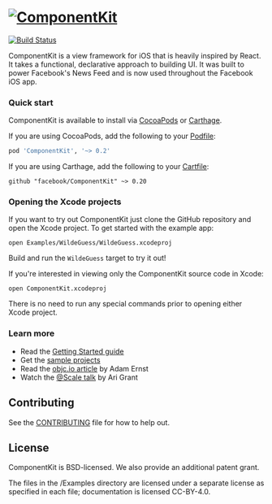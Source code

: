 # [![ComponentKit](http://componentkit.org/static/componentkit-hero-logo.png)](http://componentkit.org/)

[![Build Status](https://travis-ci.org/facebook/componentkit.svg)](https://travis-ci.org/facebook/componentkit)

ComponentKit is a view framework for iOS that is heavily inspired by React. It takes a functional, declarative approach to building UI. It was built to power Facebook's News Feed and is now used throughout the Facebook iOS app.

### Quick start

ComponentKit is available to install via [CocoaPods](http://cocoapods.org) or [Carthage](https://github.com/Carthage/Carthage). 

If you are using CocoaPods, add the following to your [Podfile](https://guides.cocoapods.org/using/the-podfile.html):

```ruby
pod 'ComponentKit', '~> 0.2'
```

If you are using Carthage, add the following to your [Cartfile](https://github.com/Carthage/Carthage/blob/master/Documentation/Artifacts.md#cartfile):

```
github "facebook/ComponentKit" ~> 0.20
```

### Opening the Xcode projects

If you want to try out ComponentKit just clone the GitHub repository and open the Xcode project. To get started with the example app:

```
open Examples/WildeGuess/WildeGuess.xcodeproj
```

Build and run the `WildeGuess` target to try it out!

If you're interested in viewing only the ComponentKit source code in Xcode:

```
open ComponentKit.xcodeproj
```

There is no need to run any special commands prior to opening either Xcode project.

### Learn more

* Read the [Getting Started guide](http://www.componentkit.org/docs/getting-started.html)
* Get the [sample projects](https://github.com/facebook/componentkit/tree/master/Examples/WildeGuess)
* Read the [objc.io article](http://www.objc.io/issue-22/facebook.html) by Adam Ernst
* Watch the [@Scale talk](https://youtu.be/mLSeEoC6GjU?t=24m18s) by Ari Grant

## Contributing

See the [CONTRIBUTING](CONTRIBUTING.md) file for how to help out.

## License

ComponentKit is BSD-licensed. We also provide an additional patent grant.

The files in the /Examples directory are licensed under a separate license as specified in each file; documentation is licensed CC-BY-4.0.
